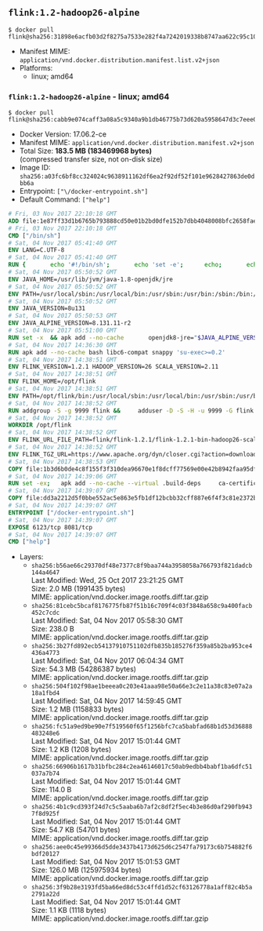 ## `flink:1.2-hadoop26-alpine`

```console
$ docker pull flink@sha256:31898e6acfb03d2f8275a7533e282f4a7242019338b8747aa622c95c102ff72b
```

-	Manifest MIME: `application/vnd.docker.distribution.manifest.list.v2+json`
-	Platforms:
	-	linux; amd64

### `flink:1.2-hadoop26-alpine` - linux; amd64

```console
$ docker pull flink@sha256:cabb9e074caff3a08a5c9340a9b1db46775b73d620a5958647d3c7eee0964b2c
```

-	Docker Version: 17.06.2-ce
-	Manifest MIME: `application/vnd.docker.distribution.manifest.v2+json`
-	Total Size: **183.5 MB (183469968 bytes)**  
	(compressed transfer size, not on-disk size)
-	Image ID: `sha256:a03fc6bf8cc324024c9638911162df6ea2f92df52f101e9628427863de0dbb6a`
-	Entrypoint: `["\/docker-entrypoint.sh"]`
-	Default Command: `["help"]`

```dockerfile
# Fri, 03 Nov 2017 22:10:18 GMT
ADD file:1e87ff33d1b6765b793888cd50e01b2bd0dfe152b7dbb4048008bfc2658faea7 in / 
# Fri, 03 Nov 2017 22:10:18 GMT
CMD ["/bin/sh"]
# Sat, 04 Nov 2017 05:41:40 GMT
ENV LANG=C.UTF-8
# Sat, 04 Nov 2017 05:41:40 GMT
RUN { 		echo '#!/bin/sh'; 		echo 'set -e'; 		echo; 		echo 'dirname "$(dirname "$(readlink -f "$(which javac || which java)")")"'; 	} > /usr/local/bin/docker-java-home 	&& chmod +x /usr/local/bin/docker-java-home
# Sat, 04 Nov 2017 05:50:52 GMT
ENV JAVA_HOME=/usr/lib/jvm/java-1.8-openjdk/jre
# Sat, 04 Nov 2017 05:50:52 GMT
ENV PATH=/usr/local/sbin:/usr/local/bin:/usr/sbin:/usr/bin:/sbin:/bin:/usr/lib/jvm/java-1.8-openjdk/jre/bin:/usr/lib/jvm/java-1.8-openjdk/bin
# Sat, 04 Nov 2017 05:50:52 GMT
ENV JAVA_VERSION=8u131
# Sat, 04 Nov 2017 05:50:53 GMT
ENV JAVA_ALPINE_VERSION=8.131.11-r2
# Sat, 04 Nov 2017 05:51:00 GMT
RUN set -x 	&& apk add --no-cache 		openjdk8-jre="$JAVA_ALPINE_VERSION" 	&& [ "$JAVA_HOME" = "$(docker-java-home)" ]
# Sat, 04 Nov 2017 14:36:30 GMT
RUN apk add --no-cache bash libc6-compat snappy 'su-exec>=0.2'
# Sat, 04 Nov 2017 14:38:51 GMT
ENV FLINK_VERSION=1.2.1 HADOOP_VERSION=26 SCALA_VERSION=2.11
# Sat, 04 Nov 2017 14:38:51 GMT
ENV FLINK_HOME=/opt/flink
# Sat, 04 Nov 2017 14:38:51 GMT
ENV PATH=/opt/flink/bin:/usr/local/sbin:/usr/local/bin:/usr/sbin:/usr/bin:/sbin:/bin:/usr/lib/jvm/java-1.8-openjdk/jre/bin:/usr/lib/jvm/java-1.8-openjdk/bin
# Sat, 04 Nov 2017 14:38:52 GMT
RUN addgroup -S -g 9999 flink &&     adduser -D -S -H -u 9999 -G flink -h $FLINK_HOME flink
# Sat, 04 Nov 2017 14:38:52 GMT
WORKDIR /opt/flink
# Sat, 04 Nov 2017 14:38:52 GMT
ENV FLINK_URL_FILE_PATH=flink/flink-1.2.1/flink-1.2.1-bin-hadoop26-scala_2.11.tgz
# Sat, 04 Nov 2017 14:38:52 GMT
ENV FLINK_TGZ_URL=https://www.apache.org/dyn/closer.cgi?action=download&filename=flink/flink-1.2.1/flink-1.2.1-bin-hadoop26-scala_2.11.tgz FLINK_ASC_URL=https://www.apache.org/dist/flink/flink-1.2.1/flink-1.2.1-bin-hadoop26-scala_2.11.tgz.asc
# Sat, 04 Nov 2017 14:38:53 GMT
COPY file:1b3d6b0de4c8f155f3f310dea96670e1f8dcff77569e00e42b8942faa95df302 in /KEYS 
# Sat, 04 Nov 2017 14:39:06 GMT
RUN set -ex;   apk add --no-cache --virtual .build-deps     ca-certificates     gnupg     openssl     tar   ;     wget -nv -O flink.tgz "$FLINK_TGZ_URL";   wget -nv -O flink.tgz.asc "$FLINK_ASC_URL";     export GNUPGHOME="$(mktemp -d)";   gpg --import /KEYS;   gpg --batch --verify flink.tgz.asc flink.tgz;   rm -rf "$GNUPGHOME" flink.tgz.asc;     tar -xf flink.tgz --strip-components=1;   rm flink.tgz;     apk del .build-deps;     chown -R flink:flink .;
# Sat, 04 Nov 2017 14:39:07 GMT
COPY file:dd3a2212d5f0bbe552ac5e863e5fb1df12bcbb32cff887e6f4f3c81e2372b6c1 in / 
# Sat, 04 Nov 2017 14:39:07 GMT
ENTRYPOINT ["/docker-entrypoint.sh"]
# Sat, 04 Nov 2017 14:39:07 GMT
EXPOSE 6123/tcp 8081/tcp
# Sat, 04 Nov 2017 14:39:07 GMT
CMD ["help"]
```

-	Layers:
	-	`sha256:b56ae66c29370df48e7377c8f9baa744a3958058a766793f821dadcb144a4647`  
		Last Modified: Wed, 25 Oct 2017 23:21:25 GMT  
		Size: 2.0 MB (1991435 bytes)  
		MIME: application/vnd.docker.image.rootfs.diff.tar.gzip
	-	`sha256:81cebc5bcaf8176775fb87f51b16c709f4c03f3848a658c9a400facb452c7cdc`  
		Last Modified: Sat, 04 Nov 2017 05:58:30 GMT  
		Size: 238.0 B  
		MIME: application/vnd.docker.image.rootfs.diff.tar.gzip
	-	`sha256:3b27fd892ecb54137910751102dfb835b185276f359a85b2ba953ce4436a4773`  
		Last Modified: Sat, 04 Nov 2017 06:04:34 GMT  
		Size: 54.3 MB (54286387 bytes)  
		MIME: application/vnd.docker.image.rootfs.diff.tar.gzip
	-	`sha256:504f102f98ae1beeea0c203e41aaa98e50a66e3c2e11a38c83e07a2a18a1fbd4`  
		Last Modified: Sat, 04 Nov 2017 14:59:45 GMT  
		Size: 1.2 MB (1158833 bytes)  
		MIME: application/vnd.docker.image.rootfs.diff.tar.gzip
	-	`sha256:fc51a9ed9be90e7f519560f65f1256bfc7ca5babfad68b1d53d36888483248e6`  
		Last Modified: Sat, 04 Nov 2017 15:01:44 GMT  
		Size: 1.2 KB (1208 bytes)  
		MIME: application/vnd.docker.image.rootfs.diff.tar.gzip
	-	`sha256:66906b1617b31bfbc284c2ea46146017c50ab9edbb4babf1ba6dfc51037a7b74`  
		Last Modified: Sat, 04 Nov 2017 15:01:44 GMT  
		Size: 114.0 B  
		MIME: application/vnd.docker.image.rootfs.diff.tar.gzip
	-	`sha256:4b1c9cd393f24d7c5c5aaba6b7af2c8df2f5ec4b3e86d0af290fb9437f8d925f`  
		Last Modified: Sat, 04 Nov 2017 15:01:44 GMT  
		Size: 54.7 KB (54701 bytes)  
		MIME: application/vnd.docker.image.rootfs.diff.tar.gzip
	-	`sha256:aee0c45e99366d5dde3437b4173d625d6c2547fa79173c6b754882f6bdf20127`  
		Last Modified: Sat, 04 Nov 2017 15:01:53 GMT  
		Size: 126.0 MB (125975934 bytes)  
		MIME: application/vnd.docker.image.rootfs.diff.tar.gzip
	-	`sha256:3f9b28e3193fd5ba66ed8dc53c4ffd1d52cf63126778a1aff82c4b5a2791a22d`  
		Last Modified: Sat, 04 Nov 2017 15:01:44 GMT  
		Size: 1.1 KB (1118 bytes)  
		MIME: application/vnd.docker.image.rootfs.diff.tar.gzip
